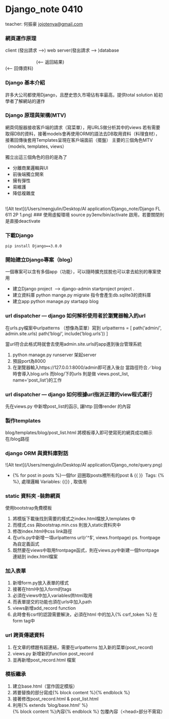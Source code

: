 # Django_note 0410
teacher: 何振豪&nbsp;jojotenya@gmail.com

### 網頁運作原理
client (發出請求 —>) web server(發出請求 —> )database<br>	
&emsp;&emsp;&emsp;&emsp;&emsp;&emsp;&emsp;(<— 返回結果)&emsp;&emsp;&emsp;&emsp;&emsp;&emsp;&emsp;&emsp;&emsp;&emsp;&emsp;&emsp;&emsp;&emsp;&emsp;&emsp;&emsp;&emsp;&emsp;&emsp;&emsp;&emsp;(<— 回傳資料)

### Django 基本介紹
許多大公司都使用Django，且歷史悠久市場佔有率最高，提供total solution 給初學者了解網站的運作

### Django 原理與架構(MTV)
網頁伺服器接收客戶端的請求（寫菜單），用URLS做分析其中的views 若有需要取得DB的資料，接著models會再使用ORM的語法去DB取用資料（料理食材），接著回傳後套用Templates呈現在客戶端面前（擺盤）
主要的三個角色MTV（models, templates, views）
<br>

獨立出這三個角色的目的是為了
* 分離商業邏輯與UI
* 前後端獨立開來
* 擁有彈性
* 易維護
* 降低複雜度
<br>
![Alt text](/Users/mengjulin/Desktop/AI application/Django_note/Django  FL 611 2P 1.png)
### 使用虛擬環境
source py3env/bin/activate 啟用，若要關閉則是直接deactivate

### 下載Django
`pip install Django==3.0.0`

### 開始建立Django專案（blog）
一個專案可以含有多個app（功能），可以隨時擴充拔脫也可以拿去給別的專案使用
* 建立Django project  —> django-admin startproject project .
* 建立資料庫 python mange.py migrate 指令會產生db.sqlite3的資料庫
* 建立app python manage.py startapp blog

### url dispatcher — django 如何解析使用者於瀏覽器輸入的url
在urls.py檔案中urlpatterns （想像為菜單）寫到 
urlpatterns = [
    path(‘admin/', admin.site.urls)
   path(‘blog/‘, include(‘blog.urls’))
]

當url符合此格式時就會去使用admin.site.urls的app進到後台管理系統
1. python manage.py runserver 架起server
2. 預設port為8000 
3. 在瀏覽器輸入https://127.0.0.1:8000/admin即可進入後台
當路徑符合／blog時會導入blog.urls
而blog/下的urls 則是做 views.post_list, name='post_list’)的工作

### url dispatcher — django 如何根據url指派正確的view程式運行
先在views.py 中新增post_list的函示, 讓http 回傳render 的內容

### 製作templates
blog/templates/blog/post_list.html 
將模板導入即可使寫死的網頁成功顯示在/blog路徑

### django ORM 與資料庫對話
![Alt text](/Users/mengjulin/Desktop/AI application/Django_note/query.png)
* {% for post in posts %}一個for 迴圈取posts裡所有的post & {{ }}  Tags: {% %}, 處理邏輯 Variables: {{}} , 取值用
### static 資料夾 -裝飾網頁
使用bootstrap免費模板
1. 將模版下載後找到需要的樣式之index.html檔放入templates 中
2. 而樣式.css 與bootstrap.min.css 則放入static資料夾中
3. 修改index.html中css link路徑
4. 在urls.py中新增一項urlpatterns url(r'^$', views.frontpage)  ps. frontpage為自定義函式
5. 既然要在views中取用frontpage函式，則在views.py中新建一個frontpage 連結到 index.html檔案

### 加入表單
1. 新增form.py放入表單的樣式
2. 接著在html中加入form的tags
3. 必須在views中加入variables供html取用
4. 而表單提交的功能也須在urls中加入path
5. views新增add_record function
6. 此時會有csrf的認證需要解決，必須在html 中的加入{% csrf_token %} 在form tag中

### url 跨頁傳遞資料
1. 在文章的標題有超連結，需要在urlpatterns 加入新的菜單(post_record)
2. views.py 新增新的function post_record
3. 並再新增post_record.html 檔案

### 模板繼承
1. 建立base.html（當作固定模版）
2. 將要替換的部分寫成{% block content %}{% endblock %}
3. 接著修改post_record.html & post_list.html
4. 利用{% extends ‘blog/base.html’ %}
<br>{% block content %}內容{% endblock %} 包覆內容（\<head>部分不需寫）


